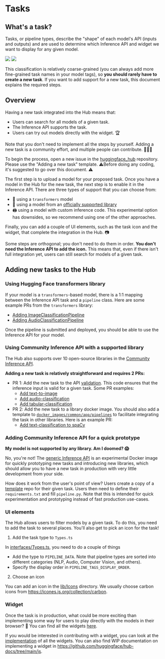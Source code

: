 # Tasks

## What's a task?

Tasks, or pipeline types, describe the "shape" of each model's API (inputs and outputs) and are used to determine which Inference API and widget we want to display for any given model. 

<div class="flex justify-center">
<img class="block dark:hidden" src="https://huggingface.co/datasets/huggingface/documentation-images/resolve/main/hub/tasks.png"/>
<img class="hidden dark:block" src="https://huggingface.co/datasets/huggingface/documentation-images/resolve/main/hub/tasks-dark.png"/>
</div>

This classification is relatively coarse-grained (you can always add more fine-grained task names in your model tags), so **you should rarely have to create a new task**. If you want to add support for a new task, this document explains the required steps.

## Overview

Having a new task integrated into the Hub means that:
* Users can search for all models of a given task.
* The Inference API supports the task.
* Users can try out models directly with the widget. 🏆

Note that you don't need to implement all the steps by yourself. Adding a new task is a community effort, and multiple people can contribute. 🧑‍🤝‍🧑

To begin the process, open a new issue in the [huggingface_hub](https://github.com/huggingface/huggingface_hub/issues) repository. Please use the "Adding a new task" template. ⚠️Before doing any coding, it's suggested to go over this document. ⚠️

The first step is to upload a model for your proposed task. Once you have a model in the Hub for the new task, the next step is to enable it in the Inference API. There are three types of support that you can choose from:

* 🤗 using a `transformers` model
* 🐳 using a model from an [officially supported library](./models-libraries)
* 🖨️ using a model with custom inference code. This experimental option has downsides, so we recommend using one of the other approaches.

Finally, you can add a couple of UI elements, such as the task icon and the widget, that complete the integration in the Hub. 📷 

Some steps are orthogonal; you don't need to do them in order. **You don't need the Inference API to add the icon.** This means that, even if there isn't full integration yet, users can still search for models of a given task.

## Adding new tasks to the Hub

### Using Hugging Face transformers library

If your model is a `transformers`-based model, there is a 1:1 mapping between the Inference API task and a `pipeline` class. Here are some example PRs from the `transformers` library:
* [Adding ImageClassificationPipeline](https://github.com/huggingface/transformers/pull/11598)
* [Adding AudioClassificationPipeline](https://github.com/huggingface/transformers/pull/13342)

Once the pipeline is submitted and deployed, you should be able to use the Inference API for your model.

### Using Community Inference API with a supported library

The Hub also supports over 10 open-source libraries in the [Community Inference API](https://github.com/huggingface/api-inference-community). 

**Adding a new task is relatively straightforward and requires 2 PRs:**
* PR 1: Add the new task to the API [validation](https://github.com/huggingface/api-inference-community/blob/main/api_inference_community/validation.py). This code ensures that the inference input is valid for a given task. Some PR examples:
    * [Add text-to-image](https://github.com/huggingface/huggingface_hub/commit/5f040a117cf2a44d704621012eb41c01b103cfca#diff-db8bbac95c077540d79900384cfd524d451e629275cbb5de7a31fc1cd5d6c189)
    * [Add audio-classification](https://github.com/huggingface/huggingface_hub/commit/141e30588a2031d4d5798eaa2c1250d1d1b75905#diff-db8bbac95c077540d79900384cfd524d451e629275cbb5de7a31fc1cd5d6c189)
    * [Add tabular-classification](https://github.com/huggingface/huggingface_hub/commit/dbea604a45df163d3f0b4b1d897e4b0fb951c650#diff-db8bbac95c077540d79900384cfd524d451e629275cbb5de7a31fc1cd5d6c189)
* PR 2: Add the new task to a library docker image. You should also add a template to [`docker_images/common/app/pipelines`](https://github.com/huggingface/api-inference-community/tree/main/docker_images/common/app/pipelines) to facilitate integrating the task in other libraries. Here is an example PR:
    * [Add text-classification to spaCy](https://github.com/huggingface/huggingface_hub/commit/6926fd9bec23cb963ce3f58ec53496083997f0fa#diff-3f1083a92ca0047b50f9ad2d04f0fe8dfaeee0e26ab71eb8835e365359a1d0dc)

### Adding Community Inference API for a quick prototype

**My model is not supported by any library. Am I doomed? 😱**

No, you're not! The [generic Inference API](https://github.com/huggingface/api-inference-community/tree/main/docker_images/generic) is an experimental Docker image for quickly prototyping new tasks and introducing new libraries,  which should allow you to have a new task in production with very little development from your side.

How does it work from the user's point of view? Users create a copy of a [template](https://huggingface.co/templates) repo for their given task. Users then need to define their `requirements.txt` and fill `pipeline.py`. Note that this is intended for quick experimentation and prototyping instead of fast production use-cases.


### UI elements

The Hub allows users to filter models by a given task. To do this, you need to add the task to several places. You'll also get to pick an icon for the task!

1. Add the task type to `Types.ts`

In [interfaces/Types.ts](https://github.com/huggingface/hub-docs/blob/main/js/src/lib/interfaces/Types.ts), you need to do a couple of things

* Add the type to `PIPELINE_DATA`. Note that pipeline types are sorted into different categories (NLP, Audio, Computer Vision, and others).
* Specify the display order in `PIPELINE_TAGS_DISPLAY_ORDER`.

2. Choose an icon

You can add an icon in the [lib/Icons](https://github.com/huggingface/hub-docs/tree/main/js/src/lib/components/Icons) directory. We usually choose carbon icons from https://icones.js.org/collection/carbon. 


### Widget

Once the task is in production, what could be more exciting than implementing some way for users to play directly with the models in their browser? 🤩 You can find all the widgets [here](https://huggingface-widgets.netlify.app/). 

If you would be interested in contributing with a widget, you can look at the [implementation](https://github.com/huggingface/hub-docs/tree/main/js/src/lib/components/InferenceWidget/widgets) of all the widgets. You can also find WIP documentation on implementing a widget in https://github.com/huggingface/hub-docs/tree/main/js. 